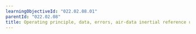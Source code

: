 ```yaml
---
learningObjectiveId: "022.02.08.01"
parentId: "022.02.08"
title: Operating principle, data, errors, air-data inertial reference unit
---
```


